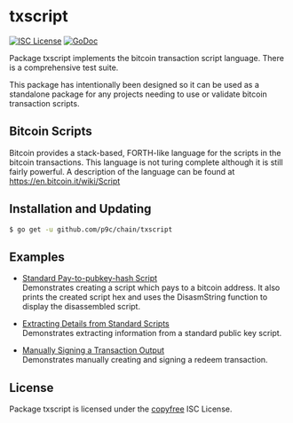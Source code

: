 # txscript

[![ISC License](http://img.shields.io/badge/license-ISC-blue.svg)](http://copyfree.org)
[![GoDoc](https://godoc.org/github.com/p9c/chain/txscript?status.png)](http://godoc.org/github.com/p9c/chain/txscript)

Package txscript implements the bitcoin transaction script language. There is a comprehensive test suite.

This package has intentionally been designed so it can be used as a standalone package for any projects needing to use or validate bitcoin transaction scripts.

## Bitcoin Scripts

Bitcoin provides a stack-based, FORTH-like language for the scripts in the bitcoin transactions. This language is not turing complete although it is still fairly powerful. A description of the language can be found at https://en.bitcoin.it/wiki/Script

## Installation and Updating

```bash
$ go get -u github.com/p9c/chain/txscript
```

## Examples

- [Standard Pay-to-pubkey-hash Script](http://godoc.org/github.com/p9c/chain/txscript#example-PayToAddrScript)  
  Demonstrates creating a script which pays to a bitcoin address. It also prints the created script hex and uses the DisasmString function to display the disassembled script.

- [Extracting Details from Standard Scripts](http://godoc.org/github.com/p9c/chain/txscript#example-ExtractPkScriptAddrs)  
  Demonstrates extracting information from a standard public key script.

- [Manually Signing a Transaction Output](http://godoc.org/github.com/p9c/chain/txscript#example-SignTxOutput)  
  Demonstrates manually creating and signing a redeem transaction.

## License

Package txscript is licensed under the [copyfree](http://copyfree.org) ISC License.

